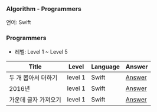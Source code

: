 ### Algorithm - Programmers

언어: Swift

### Programmers

* 레벨: Level 1 ~ Level 5



| Title               | Level | Language | Answer |
| ------------------- | ------- | -------- |-------- |
| 두 개 뽑아서 더하기 | level 1    | Swift     | [Answer]()     |
| 2016년 | level 1    | Swift     | [Answer]()     |
| 가운데 글자 가져오기 | level 1    | Swift     |[Answer]()     |

